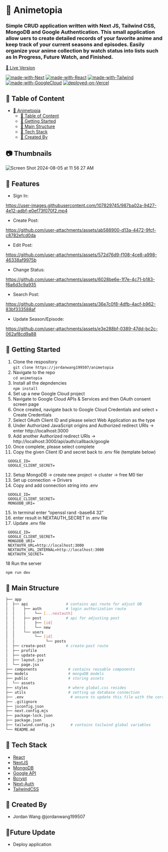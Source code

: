 # 🎢 Animetopia

### Simple CRUD application written with Next JS, Tailwind CSS, MongoDB and Google Authentication. This small application allow uers to create detailed records of your favorite anime and keep track of your current seasons and episodes. Easily organize your anime collection by watch status into lists such as In Progress, Future Watch, and Finished.

[🚙 Live Version](https://animetopia-nine.vercel.app/)

[![made-with-Next](https://img.shields.io/badge/Made%20with-Next.js%20-success)](https://nextjs.org/)
[![made-with-React](https://img.shields.io/badge/Made%20with-MongoDB%20-blue)](https://www.mongodb.com/)
[![made-with-Tailwind](https://img.shields.io/badge/Made%20with-Tailwind%20-yellow)](https://tailwindcss.com/)
[![made-with-GoogleCloud](https://img.shields.io/badge/Made%20with-GoogleCloud%20-orange)](https://console.cloud.google.com/)
[![deployed-on-Vercel](https://img.shields.io/badge/Deployed%20on-Vercel%20-orange)](https://vercel.com/)

## 📑 Table of Content
- [🎢 Animetopia](#-animetopia)
  - [📑 Table of Content](#-table-of-content)
  - [🚀 Getting Started](#-getting-started)
  - [🧱 Main Structure](#-main-structure)
  - [📘 Tech Stack](#-tech-stack)
  - [🔨 Created By](#-created-by)

## 📷 Thumbnails
![Screen Shot 2024-08-05 at 11 56 27 AM](https://github.com/user-attachments/assets/69f30226-f16b-48bb-af85-26c4414761da)

## 🌟 Features
- Sign In:
  
https://user-images.githubusercontent.com/107829745/987ba02a-9427-4e12-adbf-e0ef73f070f2.mp4

- Create Post:
  
https://github.com/user-attachments/assets/ab588900-d13a-4472-9fcf-c8782efcd0da

- Edit Post:
  
https://github.com/user-attachments/assets/572d76d9-f108-4ce8-a998-46338af9975b

- Change Status:
  
https://github.com/user-attachments/assets/6028be6e-1f7e-4c71-b183-f6a6d3c9a935

- Search Post:
  
https://github.com/user-attachments/assets/36e7c0f8-4dfb-4acf-b962-83bf333588af

- Update Season/Episode:
  
https://github.com/user-attachments/assets/e3e288bf-0389-47dd-bc2c-062af8cd9a88

## 🚀 Getting Started

1. Clone the respository <br>
   `git clone https://jordanwang199507/animetopia`
2. Navigate to the repo<br>
   `cd animetopia`
3. Install all the depndencies <br>
   `npm install`
4. Set up a new Google Cloud project
5. Navigate to Google Cloud APIs & Services and then OAuth consent screen page
6. Once created, navigate back to Google Cloud Credentials and select + Create Credentials
7. Select OAuth Client ID and please select Web Application as the type
8. Under Authorized JavaScript origins and Authorized redirect URIs → enter http://localhost:3000
9. Add another Authorized redirect URIs → http://localhost:3000/api/auth/callback/google
10. Once complete, please select complete
11. Copy the given Client ID and secret back to .env file (template below)
   ```
    GOOGLE_ID=
    GOOGLE_CLIENT_SECRET=
   ```
12. Setup MongoDB → create new project → cluster → free M0 tier
13. Set up connection → Drivers
14. Copy and add connection string into .env
   ```
    GOOGLE_ID=
    GOOGLE_CLIENT_SECRET=
    MONGODB_URI=
   ```
15. In terminal enter “openssl rand -base64 32”
16. enter result in NEXTAUTH_SECRET in .env file 
17. Update .env file
   ```
    GOOGLE_ID=
    GOOGLE_CLIENT_SECRET=
    MONGODB_URI=
    NEXTAUTH_URL=http://localhost:3000
    NEXTAUTH_URL_INTERNAL=http://localhost:3000
    NEXTAUTH_SECRET=
   ```
18 Run the server

   ```sh
   npm run dev
   ```

## 🧱 Main Structure
```sh
├── app
│  ├── api                 # contains api route for adjust DB
│  │    ├── auth           # login authorization route
│  │    │    └── [...nextauth] 
│  │    ├── post           # api for adjusting post
│  │    │    ├── [id] 
│  │    │    └── new
│  │    └── users
│  │         └── [id]
│  │              └── posts
│  ├── create-post         # create-post route 
│  ├── profile             
│  ├── update-post         
│  ├── layout.jsx            
│  └── page.jsx                 
├── components              # contains reusable components
├── models                  # mongoDB models
├── public                  # storing assets
│  └── assets
├── styles                  # where global.css resides
├── utils                   # setting up database connection
├── .env                     # ensure to update this file with the correct credentials when deploying
├── .gitignore
├── jsconfig.json
├── next.config.mjs
├── package-lock.json
├── package.json
├── tailwind.config.js       # contains tailwind global variables
└── README.md
```

## 📘 Tech Stack
- [React](https://react.dev/)
- [NextJS](https://nextjs.org/) 
- [MongoDB](https://www.mongodb.com/)
- [Google API](https://console.cloud.google.com/)
- [Bcrypt](https://www.npmjs.com/package/bcrypt)
- [Next-Auth](https://next-auth.js.org/)
- [TailwindCSS](https://tailwindcss.com/)

## 🔨 Created By

- Jordan Wang @jordanwang199507

## 🧋Future Update
- Deploy application
